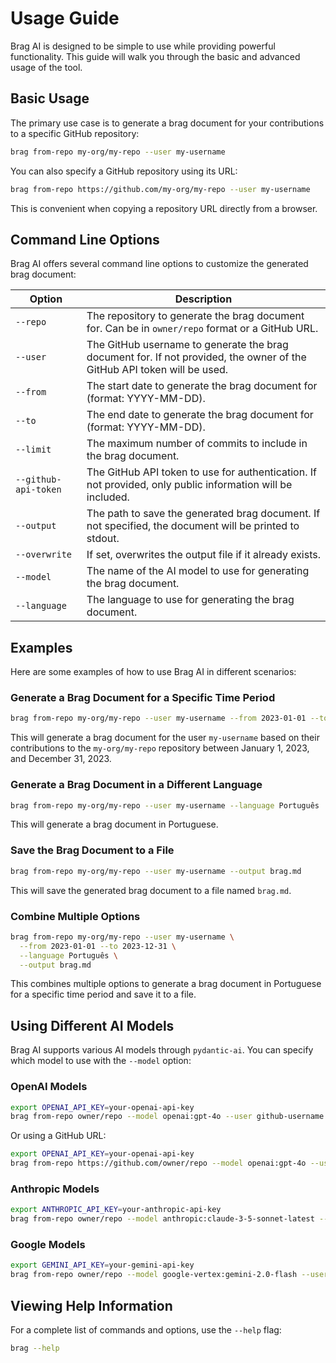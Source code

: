 # Usage Guide

Brag AI is designed to be simple to use while providing powerful functionality. This guide will walk you through the basic and advanced usage of the tool.

## Basic Usage

The primary use case is to generate a brag document for your contributions to a specific GitHub repository:

```bash
brag from-repo my-org/my-repo --user my-username
```

You can also specify a GitHub repository using its URL:

```bash
brag from-repo https://github.com/my-org/my-repo --user my-username
```

This is convenient when copying a repository URL directly from a browser.

## Command Line Options

Brag AI offers several command line options to customize the generated brag document:

| Option               | Description                                                                                                             |
| -------------------- | ----------------------------------------------------------------------------------------------------------------------- |
| `--repo`             | The repository to generate the brag document for. Can be in `owner/repo` format or a GitHub URL.                        |
| `--user`             | The GitHub username to generate the brag document for. If not provided, the owner of the GitHub API token will be used. |
| `--from`             | The start date to generate the brag document for (format: YYYY-MM-DD).                                                  |
| `--to`               | The end date to generate the brag document for (format: YYYY-MM-DD).                                                    |
| `--limit`            | The maximum number of commits to include in the brag document.                                                          |
| `--github-api-token` | The GitHub API token to use for authentication. If not provided, only public information will be included.              |
| `--output`           | The path to save the generated brag document. If not specified, the document will be printed to stdout.                 |
| `--overwrite`        | If set, overwrites the output file if it already exists.                                                                |
| `--model`            | The name of the AI model to use for generating the brag document.                                                       |
| `--language`         | The language to use for generating the brag document.                                                                   |

## Examples

Here are some examples of how to use Brag AI in different scenarios:

### Generate a Brag Document for a Specific Time Period

```bash
brag from-repo my-org/my-repo --user my-username --from 2023-01-01 --to 2023-12-31
```

This will generate a brag document for the user `my-username` based on their contributions to the `my-org/my-repo` repository between January 1, 2023, and December 31, 2023.

### Generate a Brag Document in a Different Language

```bash
brag from-repo my-org/my-repo --user my-username --language Português
```

This will generate a brag document in Portuguese.

### Save the Brag Document to a File

```bash
brag from-repo my-org/my-repo --user my-username --output brag.md
```

This will save the generated brag document to a file named `brag.md`.

### Combine Multiple Options

```bash
brag from-repo my-org/my-repo --user my-username \
  --from 2023-01-01 --to 2023-12-31 \
  --language Português \
  --output brag.md
```

This combines multiple options to generate a brag document in Portuguese for a specific time period and save it to a file.

## Using Different AI Models

Brag AI supports various AI models through `pydantic-ai`. You can specify which model to use with the `--model` option:

### OpenAI Models

```bash
export OPENAI_API_KEY=your-openai-api-key
brag from-repo owner/repo --model openai:gpt-4o --user github-username
```

Or using a GitHub URL:

```bash
export OPENAI_API_KEY=your-openai-api-key
brag from-repo https://github.com/owner/repo --model openai:gpt-4o --user github-username
```

### Anthropic Models

```bash
export ANTHROPIC_API_KEY=your-anthropic-api-key
brag from-repo owner/repo --model anthropic:claude-3-5-sonnet-latest --user github-username
```

### Google Models

```bash
export GEMINI_API_KEY=your-gemini-api-key
brag from-repo owner/repo --model google-vertex:gemini-2.0-flash --user github-username
```

## Viewing Help Information

For a complete list of commands and options, use the `--help` flag:

```bash
brag --help
```
